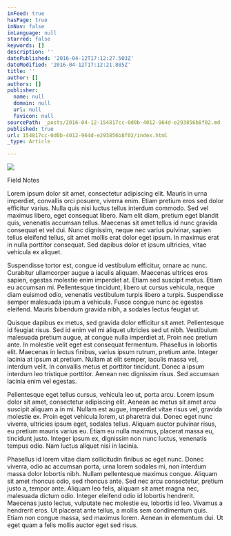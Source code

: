 ```yaml
---
inFeed: true
hasPage: true
inNav: false
inLanguage: null
starred: false
keywords: []
description: ''
datePublished: '2016-04-12T17:12:27.503Z'
dateModified: '2016-04-12T17:12:21.885Z'
title: ''
author: []
authors: []
publisher:
  name: null
  domain: null
  url: null
  favicon: null
sourcePath: _posts/2016-04-12-154817cc-0d0b-4012-964d-e293856b8f02.md
published: true
url: 154817cc-0d0b-4012-964d-e293856b8f02/index.html
_type: Article

---
```

![](https://the-grid-user-content.s3-us-west-2.amazonaws.com/fa2d8f22-5453-4532-ab78-50e381aacd46.jpg)

Field Notes

Lorem ipsum dolor sit amet, consectetur adipiscing elit. Mauris in urna imperdiet, convallis orci posuere, viverra enim. Etiam pretium eros sed dolor efficitur varius. Nulla quis nisi luctus tellus interdum commodo. Sed vel maximus libero, eget consequat libero. Nam elit diam, pretium eget blandit quis, venenatis accumsan tellus. Maecenas sit amet tellus id nunc gravida consequat et vel dui. Nunc dignissim, neque nec varius pulvinar, sapien tellus eleifend tellus, sit amet mollis erat dolor eget ipsum. In maximus erat in nulla porttitor consequat. Sed dapibus dolor et ipsum ultricies, vitae vehicula ex aliquet.

Suspendisse tortor est, congue id vestibulum efficitur, ornare ac nunc. Curabitur ullamcorper augue a iaculis aliquam. Maecenas ultrices eros sapien, egestas molestie enim imperdiet at. Etiam sed suscipit metus. Etiam eu accumsan mi. Pellentesque tincidunt, libero ut cursus vehicula, neque diam euismod odio, venenatis vestibulum turpis libero a turpis. Suspendisse semper malesuada ipsum a vehicula. Fusce congue nunc ac egestas eleifend. Mauris bibendum gravida nibh, a sodales lectus feugiat ut.

Quisque dapibus ex metus, sed gravida dolor efficitur sit amet. Pellentesque id feugiat risus. Sed id enim vel mi aliquet ultricies sed ut nibh. Vestibulum malesuada pretium augue, at congue nulla imperdiet at. Proin nec pretium ante. In molestie velit eget est consequat fermentum. Phasellus in lobortis elit. Maecenas in lectus finibus, varius ipsum rutrum, pretium ante. Integer lacinia at ipsum at pretium. Nullam at elit semper, iaculis massa vel, interdum velit. In convallis metus et porttitor tincidunt. Donec a ipsum interdum leo tristique porttitor. Aenean nec dignissim risus. Sed accumsan lacinia enim vel egestas.

Pellentesque eget tellus cursus, vehicula leo ut, porta arcu. Lorem ipsum dolor sit amet, consectetur adipiscing elit. Aenean ac metus sit amet arcu suscipit aliquam a in mi. Nullam est augue, imperdiet vitae risus vel, gravida molestie ex. Proin eget vehicula lorem, ut pharetra dui. Donec eget nunc viverra, ultricies ipsum eget, sodales tellus. Aliquam auctor pulvinar risus, eu pretium mauris varius eu. Etiam eu nulla maximus, placerat massa eu, tincidunt justo. Integer ipsum ex, dignissim non nunc luctus, venenatis tempus odio. Nam luctus aliquet nisi in lacinia.

Phasellus id lorem vitae diam sollicitudin finibus ac eget nunc. Donec viverra, odio ac accumsan porta, urna lorem sodales mi, non interdum massa dolor lobortis nibh. Nullam pellentesque maximus congue. Aliquam sit amet rhoncus odio, sed rhoncus ante. Sed nec arcu consectetur, pretium justo a, tempor ante. Aliquam leo felis, aliquam sit amet magna nec, malesuada dictum odio. Integer eleifend odio id lobortis hendrerit. Maecenas justo lectus, vulputate nec molestie eu, lobortis id leo. Vivamus a hendrerit eros. Ut placerat ante tellus, a mollis sem condimentum quis. Etiam non congue massa, sed maximus lorem. Aenean in elementum dui. Ut eget quam a felis mollis auctor eget sed risus.